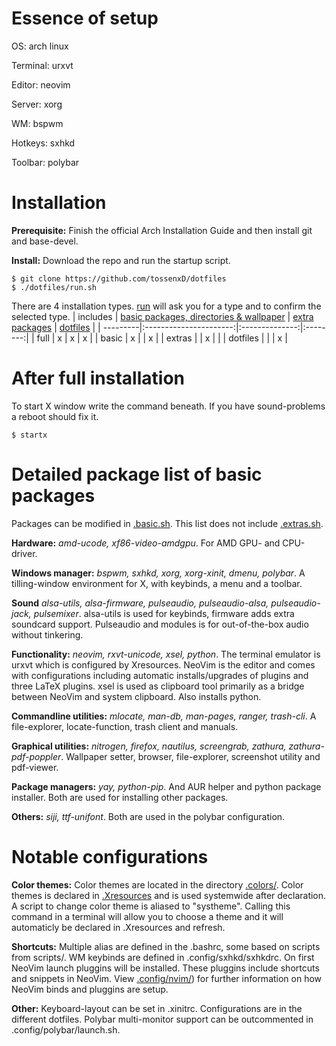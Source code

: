 # Essence of setup
OS:        arch linux

Terminal:  urxvt

Editor:    neovim

Server:    xorg

WM:        bspwm

Hotkeys:   sxhkd

Toolbar:   polybar

# Installation
**Prerequisite:** Finish the official Arch Installation Guide and then install git and base-devel.

**Install:** Download the repo and run the startup script.
```
$ git clone https://github.com/tossenxD/dotfiles
$ ./dotfiles/run.sh
```
There are 4 installation types. [run](https://github.com/tossenxD/dotfiles/blob/main/run.sh) will ask you for a type and to confirm the selected type.
| includes | [basic packages, directories & wallpaper](https://github.com/tossenxD/dotfiles/blob/main/.basic.sh) | [extra packages](https://github.com/tossenxD/dotfiles/blob/main/.extras.sh) | [dotfiles](https://github.com/tossenxD/dotfiles/blob/main/.dotfiles.sh) |
| ---------|:----------------------:|:--------------:|:--------:|
| full     | x                      | x              | x        |
| basic    | x                      |                | x        |
| extras   |                        | x              |          |
| dotfiles |                        |                | x        |


# After full installation
To start X window write the command beneath. If you have sound-problems a reboot should fix it.
```
$ startx
```

# Detailed package list of basic packages
Packages can be modified in [.basic.sh](https://github.com/tossenxD/dotfiles/blob/main/.basic.sh). This list does not include [.extras.sh](https://github.com/tossenxD/dotfiles/blob/main/.extras.sh).

**Hardware:** *amd-ucode, xf86-video-amdgpu*. For AMD GPU- and CPU-driver.

**Windows manager:** *bspwm, sxhkd, xorg, xorg-xinit, dmenu, polybar*. A tilling-window environment for X, with keybinds, a menu and a toolbar.

**Sound** *alsa-utils, alsa-firmware, pulseaudio, pulseaudio-alsa, pulseaudio-jack, pulsemixer*. alsa-utils is used for keybinds, firmware adds extra soundcard support. Pulseaudio and modules is for out-of-the-box audio without tinkering.

**Functionality:** *neovim, rxvt-unicode, xsel, python*. The terminal emulator is urxvt which is configured by Xresources. NeoVim is the editor and comes with configurations including automatic installs/upgrades of plugins and three LaTeX plugins. xsel is used as clipboard tool primarily as a bridge between NeoVim and system clipboard. Also installs python.

**Commandline utilities:** *mlocate, man-db, man-pages, ranger, trash-cli*. A file-explorer, locate-function, trash client and manuals.

**Graphical utilities:** *nitrogen, firefox, nautilus, screengrab, zathura, zathura-pdf-poppler*. Wallpaper setter, browser, file-explorer, screenshot utility and pdf-viewer.

**Package managers:** *yay, python-pip*. And AUR helper and python package installer. Both are used for installing other packages.

**Others:** *siji, ttf-unifont*. Both are used in the polybar configuration.

# Notable configurations
**Color themes:** Color themes are located in the directory [.colors/](https://github.com/tossenxD/dotfiles/blob/main/.colors/). Color themes is declared in [.Xresources](https://github.com/tossenxD/dotfiles/blob/main/.Xresources) and is used systemwide after declaration. A script to change color theme is aliased to "systheme". Calling this command in a terminal will allow you to choose a theme and it will automaticly be declared in .Xresources and refresh.

**Shortcuts:** Multiple alias are defined in the .bashrc, some based on scripts from scripts/. WM keybinds are defined in .config/sxhkd/sxhkdrc. On first NeoVim launch pluggins will be installed. These pluggins include shortcuts and snippets in NeoVim. View [.config/nvim/](https://github.com/tossenxD/dotfiles/blob/main/.config/nvim/)) for further information on how NeoVim binds and pluggins are setup.

**Other:** Keyboard-layout can be set in .xinitrc. Configurations are in the different dotfiles. Polybar multi-monitor support can be outcommented in .config/polybar/launch.sh.

